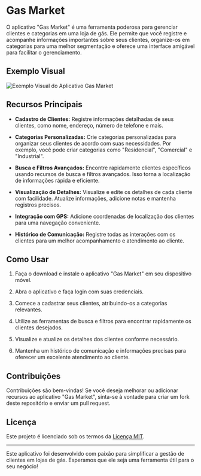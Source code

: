 # Gas Market

O aplicativo "Gas Market" é uma ferramenta poderosa para gerenciar clientes e categorias em uma loja de gás. Ele permite que você registre e acompanhe informações importantes sobre seus clientes, organize-os em categorias para uma melhor segmentação e oferece uma interface amigável para facilitar o gerenciamento.

## Exemplo Visual

![Exemplo Visual do Aplicativo Gas Market]("./assets/viewsite.png")

## Recursos Principais

- **Cadastro de Clientes:** Registre informações detalhadas de seus clientes, como nome, endereço, número de telefone e mais.

- **Categorias Personalizadas:** Crie categorias personalizadas para organizar seus clientes de acordo com suas necessidades. Por exemplo, você pode criar categorias como "Residencial", "Comercial" e "Industrial".

- **Busca e Filtros Avançados:** Encontre rapidamente clientes específicos usando recursos de busca e filtros avançados. Isso torna a localização de informações rápida e eficiente.

- **Visualização de Detalhes:** Visualize e edite os detalhes de cada cliente com facilidade. Atualize informações, adicione notas e mantenha registros precisos.

- **Integração com GPS:** Adicione coordenadas de localização dos clientes para uma navegação conveniente.

- **Histórico de Comunicação:** Registre todas as interações com os clientes para um melhor acompanhamento e atendimento ao cliente.

## Como Usar

1. Faça o download e instale o aplicativo "Gas Market" em seu dispositivo móvel.

2. Abra o aplicativo e faça login com suas credenciais.

3. Comece a cadastrar seus clientes, atribuindo-os a categorias relevantes.

4. Utilize as ferramentas de busca e filtros para encontrar rapidamente os clientes desejados.

5. Visualize e atualize os detalhes dos clientes conforme necessário.

6. Mantenha um histórico de comunicação e informações precisas para oferecer um excelente atendimento ao cliente.

## Contribuições

Contribuições são bem-vindas! Se você deseja melhorar ou adicionar recursos ao aplicativo "Gas Market", sinta-se à vontade para criar um fork deste repositório e enviar um pull request.

## Licença

Este projeto é licenciado sob os termos da [Licença MIT](LICENSE).

---

Este aplicativo foi desenvolvido com paixão para simplificar a gestão de clientes em lojas de gás. Esperamos que ele seja uma ferramenta útil para o seu negócio!
